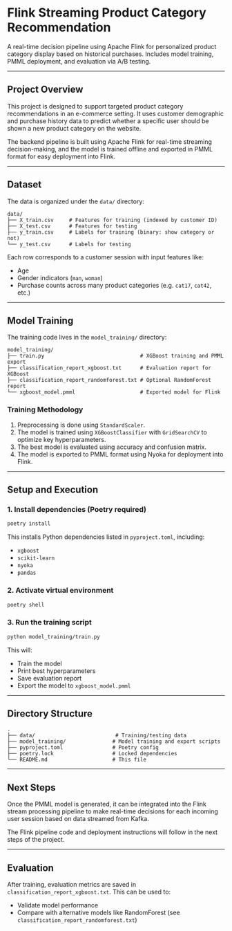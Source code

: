 # Flink Streaming Product Category Recommendation

A real-time decision pipeline using Apache Flink for personalized product category display based on historical purchases. Includes model training, PMML deployment, and evaluation via A/B testing.

---

## Project Overview

This project is designed to support targeted product category recommendations in an e-commerce setting. It uses customer demographic and purchase history data to predict whether a specific user should be shown a new product category on the website.

The backend pipeline is built using Apache Flink for real-time streaming decision-making, and the model is trained offline and exported in PMML format for easy deployment into Flink.

---

## Dataset

The data is organized under the `data/` directory:

```
data/
├── X_train.csv     # Features for training (indexed by customer ID)
├── X_test.csv      # Features for testing
├── y_train.csv     # Labels for training (binary: show category or not)
└── y_test.csv      # Labels for testing
```

Each row corresponds to a customer session with input features like:

- Age
- Gender indicators (`man`, `woman`)
- Purchase counts across many product categories (e.g. `cat17`, `cat42`, etc.)

---

## Model Training

The training code lives in the `model_training/` directory:

```
model_training/
├── train.py                               # XGBoost training and PMML export
├── classification_report_xgboost.txt      # Evaluation report for XGBoost
├── classification_report_randomforest.txt # Optional RandomForest report
└── xgboost_model.pmml                     # Exported model for Flink
```

### Training Methodology

1. Preprocessing is done using `StandardScaler`.
2. The model is trained using `XGBoostClassifier` with `GridSearchCV` to optimize key hyperparameters.
3. The best model is evaluated using accuracy and confusion matrix.
4. The model is exported to PMML format using Nyoka for deployment into Flink.

---

## Setup and Execution

### 1. Install dependencies (Poetry required)

```bash
poetry install
```

This installs Python dependencies listed in `pyproject.toml`, including:

- `xgboost`
- `scikit-learn`
- `nyoka`
- `pandas`

### 2. Activate virtual environment

```bash
poetry shell
```

### 3. Run the training script

```bash
python model_training/train.py
```

This will:

- Train the model
- Print best hyperparameters
- Save evaluation report
- Export the model to `xgboost_model.pmml`

---

## Directory Structure

```
.
├── data/                          # Training/testing data
├── model_training/               # Model training and export scripts
├── pyproject.toml                # Poetry config
├── poetry.lock                   # Locked dependencies
└── README.md                     # This file
```

---

## Next Steps

Once the PMML model is generated, it can be integrated into the Flink stream processing pipeline to make real-time decisions for each incoming user session based on data streamed from Kafka.

The Flink pipeline code and deployment instructions will follow in the next steps of the project.

---

## Evaluation

After training, evaluation metrics are saved in `classification_report_xgboost.txt`. This can be used to:

- Validate model performance
- Compare with alternative models like RandomForest (see `classification_report_randomforest.txt`)
